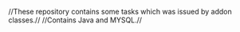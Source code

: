 //These repository contains some tasks which was issued by addon classes.//
//Contains Java and MYSQL.//
